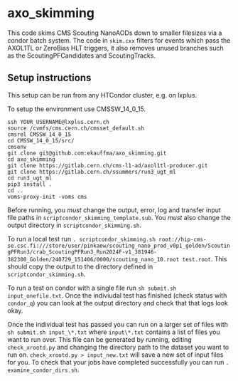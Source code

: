 # axo_skimming
This code skims CMS Scouting NanoAODs down to smaller filesizes via a condor batch system. The code in `skim.cxx` filters for events which pass the AXOL1TL or ZeroBias HLT triggers, it also removes unused branches such as the ScoutingPFCandidates and ScoutingTracks.

## Setup instructions
This setup can be run from any HTCondor cluster, e.g. on lxplus. 

To setup the environment use CMSSW_14_0_15. 
```
ssh YOUR_USERNAME@lxplus.cern.ch 
source /cvmfs/cms.cern.ch/cmsset_default.sh
cmsrel CMSSW_14_0_15
cd CMSSW_14_0_15/src/
cmsenv
git clone git@github.com:ekauffma/axo_skimming.git
cd axo_skimming
git clone https://gitlab.cern.ch/cms-l1-ad/axol1tl-producer.git
git clone https://gitlab.cern.ch/ssummers/run3_ugt_ml
cd run3_ugt_ml 
pip3 install . 
cd ..
voms-proxy-init -voms cms

```

Before running, you *must* change the output, error, log and transfer input file paths in `scriptcondor_skimming_template.sub`.
You *must* also change the output directory in `scriptcondor_skimming.sh`.

To run a local test run `. scriptcondor_skimming.sh root://hip-cms-se.csc.fi:///store/user/pinkaew/scouting_nano_prod_v0p1_golden/ScoutingPFRun3/crab_ScoutingPFRun3_Run2024F-v1_381946-382300_Golden/240729_151406/0000/scouting_nano_10.root test.root`. This should copy the output to the directory defined in `scriptcondor_skimming.sh`.

To run a test on condor with a single file run `sh submit.sh input_onefile.txt`. Once the indiviudal test has finished (check status with `condor_q`) you can look at the output directory and check that that logs look okay. 

Once the individual test has passed you can run on a larger set of files with `sh submit.sh input_\*.txt` where `input\*.txt` contains a list of files you want to run over. This file can be generated by running, editing `check_xrootd.py` and changing the directory path to the dataset you want to run on. `check_xrootd.py > input_new.txt` will save a new set of input files for you. To check that your jobs have completed successfully you can run `. examine_condor_dirs.sh`. 
